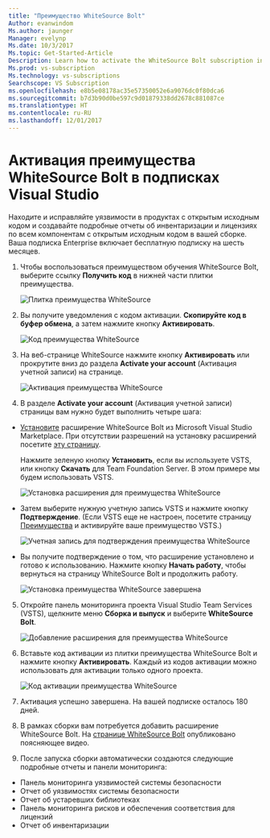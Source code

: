 ```yaml
---
title: "Преимущество WhiteSource Bolt"
Author: evanwindom
Ms.author: jaunger
Manager: evelynp
Ms.date: 10/3/2017
Ms.topic: Get-Started-Article
Description: Learn how to activate the WhiteSource Bolt subscription included with your Visual Studio subscription.
Ms.prod: vs-subscription
Ms.technology: vs-subscriptions
Searchscope: VS Subscription
ms.openlocfilehash: e8b5e08178ac35e57350052e6a9076dc0f80dca6
ms.sourcegitcommit: b7d3b90d0be597c9d01879338dd2678c881087ce
ms.translationtype: HT
ms.contentlocale: ru-RU
ms.lasthandoff: 12/01/2017
---
```

#  <a name="activating-the-whitesource-bolt-benefit-in-visual-studio-subscriptions"></a>Активация преимущества WhiteSource Bolt в подписках Visual Studio

Находите и исправляйте уязвимости в продуктах с открытым исходным кодом и создавайте подробные отчеты об инвентаризации и лицензиях по всем компонентам с открытым исходным кодом в вашей сборке.  Ваша подписка Enterprise включает бесплатную подписку на шесть месяцев. 

1.  Чтобы воспользоваться преимуществом обучения WhiteSource Bolt, выберите ссылку **Получить код** в нижней части плитки преимущества.    

    ![Плитка преимущества WhiteSource](_img\vs-whitesource\vs-whitesource-tile.png)

2.  Вы получите уведомления с кодом активации.  **Скопируйте код в буфер обмена**, а затем нажмите кнопку **Активировать**. 

    ![Код преимущества WhiteSource ](_img\vs-whitesource\vs-whitesource-code.png)

3.  На веб-странице WhiteSource нажмите кнопку **Активировать** или прокрутите вниз до раздела **Activate your account** (Активация учетной записи) на странице.  

    ![Активация преимущества WhiteSource](_img\vs-whitesource\vs-whitesource-activate-page-cropped.png)

4.  В разделе **Activate your account** (Активация учетной записи) страницы вам нужно будет выполнить четыре шага:
- [Установите](https://marketplace.visualstudio.com/items?itemName=whitesource.ws-bolt) расширение WhiteSource Bolt из Microsoft Visual Studio Marketplace. При отсутствии разрешений на установку расширений посетите [эту страницу](https://www.visualstudio.com/en-us/docs/marketplace/get-vsts-extensions#request).

    Нажмите зеленую кнопку **Установить**, если вы используете VSTS, или кнопку **Скачать** для Team Foundation Server.  В этом примере мы будем использовать VSTS. 

    ![Установка расширения для преимущества WhiteSource](_img\vs-whitesource\vs-whitesource-download-install.png)

- Затем выберите нужную учетную запись VSTS и нажмите кнопку **Подтверждение**.  (Если VSTS еще не настроен, посетите страницу [Преимущества](https://my.visualstudio.com/benefits) и активируйте ваше преимущество VSTS.)

    ![Учетная запись для подтверждения преимущества WhiteSource](_img\vs-whitesource\vs-whitesource-confirm-account.png)

- Вы получите подтверждение о том, что расширение установлено и готово к использованию.  Нажмите кнопку **Начать работу**, чтобы вернуться на страницу WhiteSource Bolt и продолжить работу.  

    ![Установка преимущества WhiteSource завершена](_img\vs-whitesource\vs-whitesource-install-complete.png)

5.  Откройте панель мониторинга проекта Visual Studio Team Services (VSTS), щелкните меню **Сборка и выпуск** и выберите **WhiteSource Bolt**.

    ![Добавление расширения для преимущества WhiteSource](_img\vs-whitesource\vs-whitesource-installed-cropped.png)

6. Вставьте код активации из плитки преимущества WhiteSource Bolt и нажмите кнопку **Активировать**. Каждый из кодов активации можно использовать для активации только одного проекта. 

    ![Код активации преимущества WhiteSource](_img\vs-whitesource\vs-whitesource-activate-code-cropped.png)

7.  Активация успешно завершена. На вашей подписке осталось 180 дней. 
8.  В рамках сборки вам потребуется добавить расширение WhiteSource Bolt.  На [странице WhiteSource Bolt](https://www.whitesourcesoftware.com/whitesource_bolt_visualstudio_2017/#activate) опубликовано поясняющее видео.  
9. После запуска сборки автоматически создаются следующие подробные отчеты и панели мониторинга:
- Панель мониторинга уязвимостей системы безопасности
- Отчет об уязвимостях системы безопасности
- Отчет об устаревших библиотеках
- Панель мониторинга рисков и обеспечения соответствия для лицензий
- Отчет об инвентаризации
